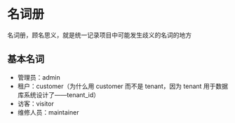 # 名词册

名词册，顾名思义，就是统一记录项目中可能发生歧义的名词的地方

## 基本名词

* 管理员：admin
* 租户：customer（为什么用 customer 而不是 tenant，因为 tenant 用于数据库系统设计了——tenant_id）
* 访客：visitor
* 维修人员：maintainer
